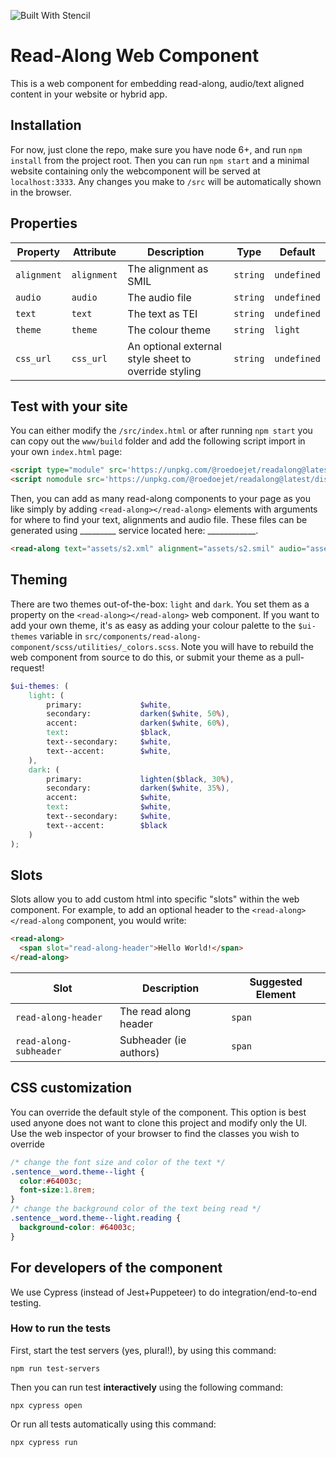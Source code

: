 ![Built With Stencil](https://img.shields.io/badge/-Built%20With%20Stencil-16161d.svg?logo=data%3Aimage%2Fsvg%2Bxml%3Bbase64%2CPD94bWwgdmVyc2lvbj0iMS4wIiBlbmNvZGluZz0idXRmLTgiPz4KPCEtLSBHZW5lcmF0b3I6IEFkb2JlIElsbHVzdHJhdG9yIDE5LjIuMSwgU1ZHIEV4cG9ydCBQbHVnLUluIC4gU1ZHIFZlcnNpb246IDYuMDAgQnVpbGQgMCkgIC0tPgo8c3ZnIHZlcnNpb249IjEuMSIgaWQ9IkxheWVyXzEiIHhtbG5zPSJodHRwOi8vd3d3LnczLm9yZy8yMDAwL3N2ZyIgeG1sbnM6eGxpbms9Imh0dHA6Ly93d3cudzMub3JnLzE5OTkveGxpbmsiIHg9IjBweCIgeT0iMHB4IgoJIHZpZXdCb3g9IjAgMCA1MTIgNTEyIiBzdHlsZT0iZW5hYmxlLWJhY2tncm91bmQ6bmV3IDAgMCA1MTIgNTEyOyIgeG1sOnNwYWNlPSJwcmVzZXJ2ZSI%2BCjxzdHlsZSB0eXBlPSJ0ZXh0L2NzcyI%2BCgkuc3Qwe2ZpbGw6I0ZGRkZGRjt9Cjwvc3R5bGU%2BCjxwYXRoIGNsYXNzPSJzdDAiIGQ9Ik00MjQuNywzNzMuOWMwLDM3LjYtNTUuMSw2OC42LTkyLjcsNjguNkgxODAuNGMtMzcuOSwwLTkyLjctMzAuNy05Mi43LTY4LjZ2LTMuNmgzMzYuOVYzNzMuOXoiLz4KPHBhdGggY2xhc3M9InN0MCIgZD0iTTQyNC43LDI5Mi4xSDE4MC40Yy0zNy42LDAtOTIuNy0zMS05Mi43LTY4LjZ2LTMuNkgzMzJjMzcuNiwwLDkyLjcsMzEsOTIuNyw2OC42VjI5Mi4xeiIvPgo8cGF0aCBjbGFzcz0ic3QwIiBkPSJNNDI0LjcsMTQxLjdIODcuN3YtMy42YzAtMzcuNiw1NC44LTY4LjYsOTIuNy02OC42SDMzMmMzNy45LDAsOTIuNywzMC43LDkyLjcsNjguNlYxNDEuN3oiLz4KPC9zdmc%2BCg%3D%3D&colorA=16161d&style=flat-square)

# Read-Along Web Component

This is a web component for embedding read-along, audio/text aligned content in your website or hybrid app.

## Installation

For now, just clone the repo, make sure you have node 6+, and run `npm install` from the project root. Then you can run `npm start` and a minimal website containing only the webcomponent will be served at `localhost:3333`. Any changes you make to `/src` will be automatically shown in the browser.

## Properties

| Property    | Attribute   | Description           | Type     | Default     |
| ----------- | ----------- | --------------------- | -------- | ----------- |
| `alignment` | `alignment` | The alignment as SMIL | `string` | `undefined` |
| `audio`     | `audio`     | The audio file        | `string` | `undefined` |
| `text`      | `text`      | The text as TEI       | `string` | `undefined` |
| `theme`     | `theme`     | The colour theme      | `string` | `light`     |
| `css_url`   | `css_url`   | An optional external style sheet to override styling | `string` | `undefined` |


## Test with your site

You can either modify the `/src/index.html` or after running `npm start` you can copy out the `www/build` folder and add the following script import in your own `index.html` page: 

```html
<script type="module" src='https://unpkg.com/@roedoejet/readalong@latest/dist/read-along/read-along.esm.js'></script>
<script nomodule src='https://unpkg.com/@roedoejet/readalong@latest/dist/read-along/read-along.js'></script>
```

Then, you can add as many read-along components to your page as you like simply by adding `<read-along></read-along>` elements with arguments for where to find your text, alignments and audio file. These files can be generated using _________ service located here: ____________.

```html
<read-along text="assets/s2.xml" alignment="assets/s2.smil" audio="assets/s2.wav" css_url="assets/custom.css"></read-along>
```

## Theming

There are two themes out-of-the-box: `light` and `dark`. You set them as a property on the `<read-along></read-along>` web component. If you want to add your own theme, it's as easy as adding your colour palette to the `$ui-themes` variable in `src/components/read-along-component/scss/utilities/_colors.scss`. Note you will have to rebuild the web component from source to do this, or submit your theme as a pull-request!

```scss
$ui-themes: (
    light: (
        primary:             $white,
        secondary:           darken($white, 50%),
        accent:              darken($white, 60%),
        text:                $black,
        text--secondary:     $white,
        text--accent:        $white,
    ),
    dark: (
        primary:             lighten($black, 30%),
        secondary:           darken($white, 35%),
        accent:              $white,
        text:                $white,
        text--secondary:     $white,
        text--accent:        $black
    )
);
```

## Slots

Slots allow you to add custom html into specific "slots" within the web component. For example, to add an optional header to the `<read-along></read-along` component, you would write:

```html
<read-along>
  <span slot="read-along-header">Hello World!</span>
</read-along>
```

| Slot                    | Description           | Suggested Element |
| ----------------------- | --------------------- | ----------------- |
| `read-along-header`     | The read along header | `span`              |
| `read-along-subheader`  | Subheader (ie authors)| `span`              |


## CSS customization 
You can override the default style of the component. This option is best used anyone does not want to clone this project and modify only the UI.
Use the web inspector of your browser to find the classes you wish to override
```css
/* change the font size and color of the text */
.sentence__word.theme--light {
  color:#64003c;
  font-size:1.8rem;
}
/* change the background color of the text being read */
.sentence__word.theme--light.reading {
  background-color: #64003c;
}
```


## For developers of the component

We use Cypress (instead of Jest+Puppeteer) to do integration/end-to-end
testing.

### How to run the tests

First, start the test servers (yes, plural!), by using this command:

    npm run test-servers

Then you can run test **interactively** using the following command:

    npx cypress open

Or run all tests automatically using this command:

    npx cypress run

